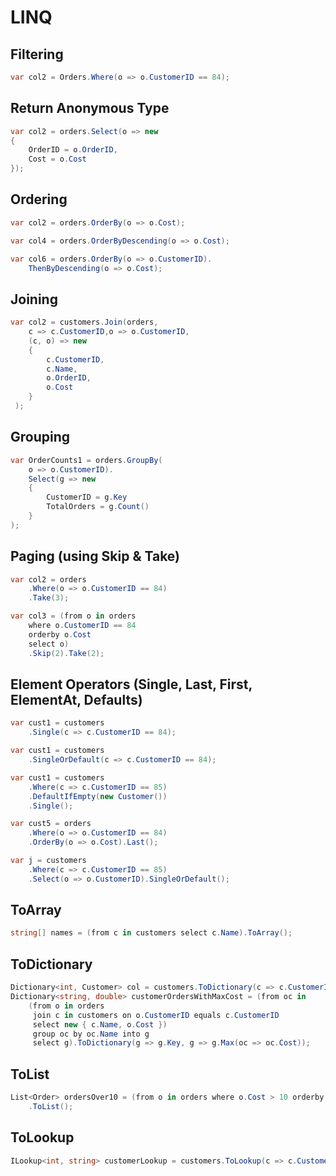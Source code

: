# LINQ

## Filtering

```csharp
var col2 = Orders.Where(o => o.CustomerID == 84);
```

## Return Anonymous Type

```csharp
var col2 = orders.Select(o => new
{
    OrderID = o.OrderID,
    Cost = o.Cost
});
 ```
 
## Ordering
 
```csharp
var col2 = orders.OrderBy(o => o.Cost);
```

```csharp
var col4 = orders.OrderByDescending(o => o.Cost);
```
 
```csharp
var col6 = orders.OrderBy(o => o.CustomerID).
    ThenByDescending(o => o.Cost);
```

## Joining

```csharp
var col2 = customers.Join(orders,
    c => c.CustomerID,o => o.CustomerID,
    (c, o) => new
    {
        c.CustomerID,
        c.Name,
        o.OrderID,
        o.Cost
    }
 );
```

## Grouping

```csharp
var OrderCounts1 = orders.GroupBy(
    o => o.CustomerID).
    Select(g => new
    {
        CustomerID = g.Key
        TotalOrders = g.Count()
    }
);
```

## Paging (using Skip & Take)
```csharp
var col2 = orders
    .Where(o => o.CustomerID == 84)
    .Take(3);
```

```csharp
var col3 = (from o in orders
    where o.CustomerID == 84
    orderby o.Cost
    select o)
    .Skip(2).Take(2);
```

## Element Operators (Single, Last, First, ElementAt, Defaults)

```csharp
var cust1 = customers
    .Single(c => c.CustomerID == 84);
```

```csharp
var cust1 = customers
    .SingleOrDefault(c => c.CustomerID == 84);
```

```csharp
var cust1 = customers
    .Where(c => c.CustomerID == 85)
    .DefaultIfEmpty(new Customer())
    .Single();
```

```csharp
var cust5 = orders
    .Where(o => o.CustomerID == 84)
    .OrderBy(o => o.Cost).Last();
```

```csharp
var j = customers
    .Where(c => c.CustomerID == 85)
    .Select(o => o.CustomerID).SingleOrDefault();
```

## ToArray
```csharp
string[] names = (from c in customers select c.Name).ToArray();
```

## ToDictionary
```csharp
Dictionary<int, Customer> col = customers.ToDictionary(c => c.CustomerID);
Dictionary<string, double> customerOrdersWithMaxCost = (from oc in
    (from o in orders
     join c in customers on o.CustomerID equals c.CustomerID
     select new { c.Name, o.Cost })
     group oc by oc.Name into g
     select g).ToDictionary(g => g.Key, g => g.Max(oc => oc.Cost));
```
## ToList
```csharp
List<Order> ordersOver10 = (from o in orders where o.Cost > 10 orderby o.Cost)
    .ToList();
```

## ToLookup
```csharp
ILookup<int, string> customerLookup = customers.ToLookup(c => c.CustomerID, c => c.Name);
```
